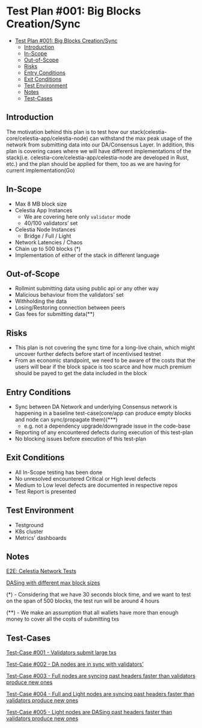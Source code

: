 # Test Plan #001: Big Blocks Creation/Sync

- [Test Plan #001: Big Blocks Creation/Sync](#test-plan-001-big-blocks-creationsync)
  - [Introduction](#introduction)
  - [In-Scope](#in-scope)
  - [Out-of-Scope](#out-of-scope)
  - [Risks](#risks)
  - [Entry Conditions](#entry-conditions)
  - [Exit Conditions](#exit-conditions)
  - [Test Environment](#test-environment)
  - [Notes](#notes)
  - [Test-Cases](#test-cases)

## Introduction

The motivation behind this plan is to test how our stack(celestia-core/celestia-app/celestia-node) can withstand the max peak usage of the network from submitting data into our DA/Consensus Layer.
In addition, this plan is covering cases where we will have different implementations of the stack(i.e. celestia-core/celestia-app/celestia-node are developed in Rust, etc.) and the plan should 
be applied for them, too as we are having for current implementation(Go)

## In-Scope

- Max 8 MB block size
- Celestia App Instances
  - We are covering here only `validator` mode
  - 40/100 validators’ set
- Celestia Node Instances
  - Bridge / Full / Light
- Network Latencies / Chaos
- Chain up to 500 blocks (\*)
- Implementation of either of the stack in different language

## Out-of-Scope

- Rollmint submitting data using public api or any other way
- Malicious behaviour from the validators’ set
- Withholding the data
- Losing/Restoring connection between peers
- Gas fees for submitting data(\*\*)

## Risks

- This plan is not covering the sync time for a long-live chain, which might uncover further defects before start of incentivised testnet
- From an economic standpoint, we need to be aware of the costs that the users will bear if the block space is too scarce and how much premium should be payed to get the data included in the block

## Entry Conditions

- Sync between DA Network and underlying Consensus network is happening in a baseline test-case(core/app can produce empty blocks and node can sync/propagate them)(\*\*\*)
  - e.g. not a dependency upgrade/downgrade issue in the code-base
- Reporting of any encountered defects during execution of this test-plan
- No blocking issues before execution of this test-plan

## Exit Conditions

- All In-Scope testing has been done
- No unresolved encountered Critical or High level defects
- Medium to Low level defects are documented in respective repos
- Test Report is presented

## Test Environment

- Testground
- K8s cluster
- Metrics' dashboards

## Notes

[E2E: Celestia Network Tests](https://github.com/celestiaorg/celestia-node/issues/7)

[DASing with different max block sizes](https://github.com/celestiaorg/celestia-node/issues/266)

(\*) - Considering that we have 30 seconds block time, and we want to test on the span of 500 blocks, the test run will be around 4 hours

(\*\*) - We make an assumption that all wallets have more than enough money to cover all the costs of submitting txs

## Test-Cases

[Test-Case #001 - Validators submit large txs](test-cases/tc-001-val-large-txs.md)

[Test-Case #002 - DA nodes are in sync with validators’ ](test-cases/tc-002-da-sync.md)

[Test-Case #003 - Full nodes are syncing past headers faster than validators produce new ones](test-cases/tc-003-full-sync-past.md)

[Test-Case #004 - Full and Light nodes are syncing past headers faster than validators produce new ones](test-cases/tc-004-full-light-past.md)

[Test-Case #005 - Light nodes are DASing past headers faster than validators produce new ones](test-cases/tc-005-light-past.md)
